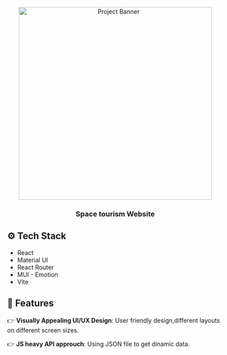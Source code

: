 <div align="center">
<a>
      <img src="https://res.cloudinary.com/dz209s6jk/image/upload/v1634565177/Challenges/wudjsbv8g93aarlhvbud.jpg" alt="Project Banner" width="450px"/>
</a>
  <h3 align="center">Space tourism Website</h3>

</div>

## <a name="tech-stack">⚙️ Tech Stack</a>

- React
- Material UI
- React Router
- MUI - Emotion
- Vite

## <a name="features">🔋 Features</a>

👉 **Visually Appealing UI/UX Design**: User friendly design,different layouts on different screen sizes.

👉 **JS heavy API approuch**: Using JSON file to get dinamic data.
